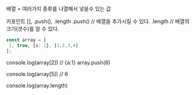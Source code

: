 배열 = 여러가지 종류를 나열해서 넣을수 있는 값

키포인트 [], .push(), .length
.push() // 배열을 추가시킬 수 있다.
.length  // 배열의 크기(갯수)를 알 수 있다.

```js
const array = [
 1, true, {a: 1}, [1,2,3,4]
];
```

console.log(array[2])  // {a:1}
array.push(6)

console.log(array[5]) // 6

console.log(array.length)
